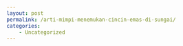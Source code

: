 ```yaml
---
layout: post
permalink: /arti-mimpi-menemukan-cincin-emas-di-sungai/
categories:
    - Uncategorized
---
```


